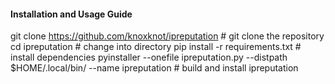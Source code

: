 #### Installation and Usage Guide
git clone https://github.com/knoxknot/ipreputation  # git clone the repository
cd ipreputation  # change into directory
pip install -r requirements.txt  # install dependencies
pyinstaller --onefile ipreputation.py --distpath $HOME/.local/bin/ --name ipreputation  # build and install ipreputation